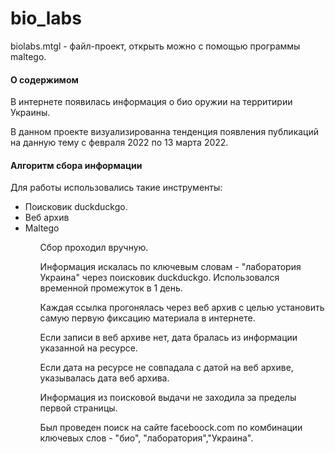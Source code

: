 # bio_labs
biolabs.mtgl - файл-проект, открыть можно с помощью программы maltego. 
<h4> О содержимом</h4>
<p> В интернете появилась информация о био оружии на территирии Украины. </p>
<p> В данном проекте визуализированна тенденция появления публикаций на данную тему с февраля 2022 по 13 марта 2022.</p>
<h4> Алгоритм сбора информации </h4>
<p> Для работы использовались такие инструменты:</p>

<ul>
<li>Поисковик duckduckgo.</li>
<li>Веб архив </li>
<li>Maltego </li>
<ul>
  
<p>Сбор проходил вручную.</p>
<p>Информация искалась по ключевым словам - "лаборатория Украина" через поисковик duckduckgo. Использовался временной промежуток в 1 день.</p>
<p>Каждая ссылка прогонялась через веб архив с целью установить самую первую фиксацию материала в интернете.</p>
<p>Если записи в веб архиве нет, дата бралась из информации указанной на ресурсе.</p>
<p>Если дата на ресурсе не совпадала с датой на веб архиве, указывалась дата веб архива.</p>
<p>Информация из поисковой выдачи не заходила за пределы первой страницы.</p>
<p>Был проведен поиск на сайте faceboock.com по комбинации ключевых слов - "био", "лаборатория","Украина".</p>

